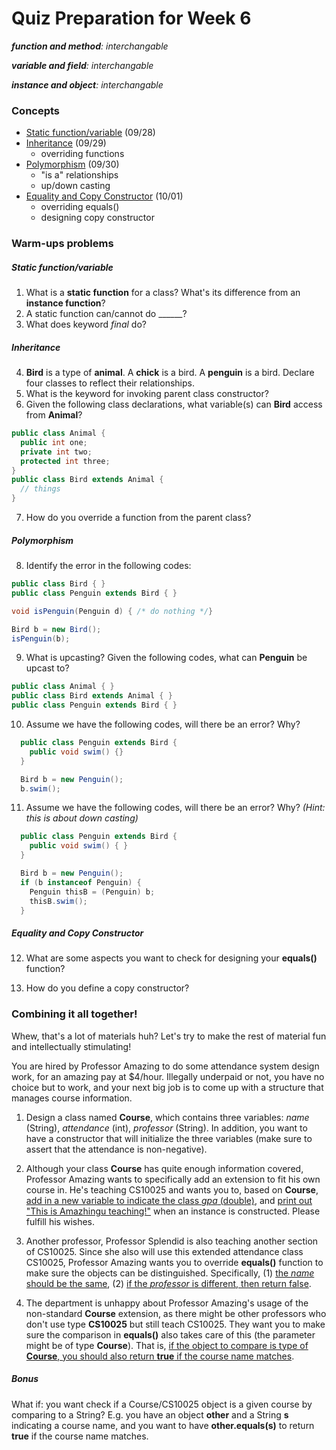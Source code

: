 # Quiz Preparation for Week 6

_**function and method**: interchangable_

_**variable and field**: interchangable_

_**instance and object**: interchangable_

### Concepts
  * [Static function/variable](#static-function/variable) (09/28)
  * [Inheritance](#inheritance) (09/29)
    - overriding functions
  * [Polymorphism](#polymorphism) (09/30)
    - "is a" relationships
    - up/down casting
  * [Equality and Copy Constructor](#equality-and-copy-constructor) (10/01)
    - overriding equals()
    - designing copy constructor

### Warm-ups problems
##### Static function/variable
  1. What is a **static function** for a class? What's its difference from an **instance function**?
  2. A static function can/cannot do ______?
  3. What does keyword _final_ do?

##### Inheritance
  4. **Bird** is a type of **animal**. A **chick** is a bird. A **penguin** is a bird. Declare four classes to reflect their relationships.
  5. What is the keyword for invoking parent class constructor?
  6. Given the following class declarations, what variable(s) can **Bird** access from **Animal**?
  ```java
  public class Animal {
    public int one;
    private int two;
    protected int three;
  }
  public class Bird extends Animal {
    // things
  }
  ```
  7. How do you override a function from the parent class?

##### Polymorphism
  8. Identify the error in the following codes:
  ```java
  public class Bird { }
  public class Penguin extends Bird { }

  void isPenguin(Penguin d) { /* do nothing */}

  Bird b = new Bird();
  isPenguin(b);
  ```
  9. What is upcasting? Given the following codes, what can **Penguin** be upcast to?
  ```java
  public class Animal { }
  public class Bird extends Animal { }
  public class Penguin extends Bird { }
  ```

  10. Assume we have the following codes, will there be an error? Why?
  ```java
    public class Penguin extends Bird {
      public void swim() {}
    }

    Bird b = new Penguin();
    b.swim();
  ```

  11. Assume we have the following codes, will there be an error? Why? _(Hint: this is about down casting)_
  ```java
    public class Penguin extends Bird {
      public void swim() { }
    }

    Bird b = new Penguin();
    if (b instanceof Penguin) {
      Penguin thisB = (Penguin) b;
      thisB.swim();
    }
  ```

##### Equality and Copy Constructor
  12. What are some aspects you want to check for designing your **equals()** function?

  13. How do you define a copy constructor?

### Combining it all together!
Whew, that's a lot of materials huh? Let's try to make the rest of material fun and intellectually stimulating!

You are hired by Professor Amazing to do some attendance system design work, for an amazing pay at $4/hour. Illegally underpaid or not, you have no choice but to work, and your next big job is to come up with a structure that manages course information.

1. Design a class named **Course**, which contains three variables: _name_ (String), _attendance_ (int), _professor_ (String). In addition, you want to have a constructor that will initialize the three variables (make sure to assert that the attendance is non-negative).

2. Although your class **Course** has quite enough information covered, Professor Amazing wants to specifically add an extension to fit his own course in. He's teaching CS10025 and wants you to, based on **Course**, <u>add in a new variable to indicate the class _gpa_ (double)</u>, and <u>print out "This is Amazhingu teaching!"</u> when an instance is constructed. Please fulfill his wishes.

3. Another professor, Professor Splendid is also teaching another section of CS10025. Since she also will use this extended attendance class CS10025, Professor Amazing wants you to override **equals()** function to make sure the objects can be distinguished. Specifically, (1) <u>the _name_ should be the same</u>, (2) <u> if the _professor_ is different, then return false</u>.

4. The department is unhappy about Professor Amazing's usage of the non-standard **Course** extension, as there might be other professors who don't use type **CS10025** but still teach CS10025. They want you to make sure the comparison in **equals()** also takes care of this (the parameter might be of type **Course**). That is, <u>if the object to compare is type of **Course**, you should also return **true** if the course name matches</u>.

##### Bonus
What if: you want check if a Course/CS10025 object is a given course by comparing to a String? E.g. you have an object **other** and a String **s** indicating a course name, and you want to have **other.equals(s)** to return **true** if the course name matches.
